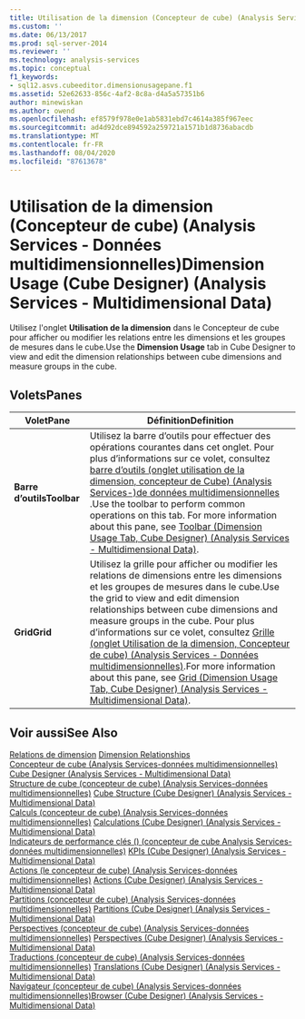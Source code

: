 ```yaml
---
title: Utilisation de la dimension (Concepteur de cube) (Analysis Services-données multidimensionnelles) | Microsoft Docs
ms.custom: ''
ms.date: 06/13/2017
ms.prod: sql-server-2014
ms.reviewer: ''
ms.technology: analysis-services
ms.topic: conceptual
f1_keywords:
- sql12.asvs.cubeeditor.dimensionusagepane.f1
ms.assetid: 52e62633-856c-4af2-8c8a-d4a5a57351b6
author: minewiskan
ms.author: owend
ms.openlocfilehash: ef8579f978e0e1ab5831ebd7c4614a385f967eec
ms.sourcegitcommit: ad4d92dce894592a259721a1571b1d8736abacdb
ms.translationtype: MT
ms.contentlocale: fr-FR
ms.lasthandoff: 08/04/2020
ms.locfileid: "87613678"
---
```

# <a name="dimension-usage-cube-designer-analysis-services---multidimensional-data"></a><span data-ttu-id="c7f51-102">Utilisation de la dimension (Concepteur de cube) (Analysis Services - Données multidimensionnelles)</span><span class="sxs-lookup"><span data-stu-id="c7f51-102">Dimension Usage (Cube Designer) (Analysis Services - Multidimensional Data)</span></span>
  <span data-ttu-id="c7f51-103">Utilisez l'onglet **Utilisation de la dimension** dans le Concepteur de cube pour afficher ou modifier les relations entre les dimensions et les groupes de mesures dans le cube.</span><span class="sxs-lookup"><span data-stu-id="c7f51-103">Use the **Dimension Usage** tab in Cube Designer to view and edit the dimension relationships between cube dimensions and measure groups in the cube.</span></span>  
  
## <a name="panes"></a><span data-ttu-id="c7f51-104">Volets</span><span class="sxs-lookup"><span data-stu-id="c7f51-104">Panes</span></span>  
  
|<span data-ttu-id="c7f51-105">Volet</span><span class="sxs-lookup"><span data-stu-id="c7f51-105">Pane</span></span>|<span data-ttu-id="c7f51-106">Définition</span><span class="sxs-lookup"><span data-stu-id="c7f51-106">Definition</span></span>|  
|----------|----------------|  
|<span data-ttu-id="c7f51-107">**Barre d’outils**</span><span class="sxs-lookup"><span data-stu-id="c7f51-107">**Toolbar**</span></span>|<span data-ttu-id="c7f51-108">Utilisez la barre d’outils pour effectuer des opérations courantes dans cet onglet. Pour plus d’informations sur ce volet, consultez [barre d’outils &#40;onglet utilisation de la dimension, concepteur de Cube&#41; &#40;Analysis Services-&#41;de données multidimensionnelles ](toolbar-dimension-usage-cube-designer-analysis-services-multidimensional-data.md).</span><span class="sxs-lookup"><span data-stu-id="c7f51-108">Use the toolbar to perform common operations on this tab. For more information about this pane, see [Toolbar &#40;Dimension Usage Tab, Cube Designer&#41; &#40;Analysis Services - Multidimensional Data&#41;](toolbar-dimension-usage-cube-designer-analysis-services-multidimensional-data.md).</span></span>|  
|<span data-ttu-id="c7f51-109">**Grid**</span><span class="sxs-lookup"><span data-stu-id="c7f51-109">**Grid**</span></span>|<span data-ttu-id="c7f51-110">Utilisez la grille pour afficher ou modifier les relations de dimensions entre les dimensions et les groupes de mesures dans le cube.</span><span class="sxs-lookup"><span data-stu-id="c7f51-110">Use the grid to view and edit dimension relationships between cube dimensions and measure groups in the cube.</span></span> <span data-ttu-id="c7f51-111">Pour plus d’informations sur ce volet, consultez [Grille &#40;onglet Utilisation de la dimension, Concepteur de cube&#41; &#40;Analysis Services - Données multidimensionnelles&#41;](grid-dimension-usage-tab-cube-designer-analysis-services-multidimensional-data.md).</span><span class="sxs-lookup"><span data-stu-id="c7f51-111">For more information about this pane, see [Grid &#40;Dimension Usage Tab, Cube Designer&#41; &#40;Analysis Services - Multidimensional Data&#41;](grid-dimension-usage-tab-cube-designer-analysis-services-multidimensional-data.md).</span></span>|  
  
## <a name="see-also"></a><span data-ttu-id="c7f51-112">Voir aussi</span><span class="sxs-lookup"><span data-stu-id="c7f51-112">See Also</span></span>  
 <span data-ttu-id="c7f51-113">[Relations de dimension](multidimensional-models-olap-logical-cube-objects/dimension-relationships.md) </span><span class="sxs-lookup"><span data-stu-id="c7f51-113">[Dimension Relationships](multidimensional-models-olap-logical-cube-objects/dimension-relationships.md) </span></span>  
 <span data-ttu-id="c7f51-114">[Concepteur de cube &#40;Analysis Services-données multidimensionnelles&#41;](cube-designer-analysis-services-multidimensional-data.md) </span><span class="sxs-lookup"><span data-stu-id="c7f51-114">[Cube Designer &#40;Analysis Services - Multidimensional Data&#41;](cube-designer-analysis-services-multidimensional-data.md) </span></span>  
 <span data-ttu-id="c7f51-115">[Structure de cube &#40;concepteur de cube&#41; &#40;Analysis Services-données multidimensionnelles&#41;](cube-structure-cube-designer-analysis-services-multidimensional-data.md) </span><span class="sxs-lookup"><span data-stu-id="c7f51-115">[Cube Structure &#40;Cube Designer&#41; &#40;Analysis Services - Multidimensional Data&#41;](cube-structure-cube-designer-analysis-services-multidimensional-data.md) </span></span>  
 <span data-ttu-id="c7f51-116">[Calculs &#40;concepteur de cube&#41; &#40;Analysis Services-données multidimensionnelles&#41;](calculations-cube-designer-analysis-services-multidimensional-data.md) </span><span class="sxs-lookup"><span data-stu-id="c7f51-116">[Calculations &#40;Cube Designer&#41; &#40;Analysis Services - Multidimensional Data&#41;](calculations-cube-designer-analysis-services-multidimensional-data.md) </span></span>  
 <span data-ttu-id="c7f51-117">[Indicateurs de performance clés &#40;&#41; &#40;concepteur de cube Analysis Services-données multidimensionnelles&#41;](kpis-cube-designer-analysis-services-multidimensional-data.md) </span><span class="sxs-lookup"><span data-stu-id="c7f51-117">[KPIs &#40;Cube Designer&#41; &#40;Analysis Services - Multidimensional Data&#41;](kpis-cube-designer-analysis-services-multidimensional-data.md) </span></span>  
 <span data-ttu-id="c7f51-118">[Actions &#40;le concepteur de cube&#41; &#40;Analysis Services-données multidimensionnelles&#41;](actions-cube-designer-analysis-services-multidimensional-data.md) </span><span class="sxs-lookup"><span data-stu-id="c7f51-118">[Actions &#40;Cube Designer&#41; &#40;Analysis Services - Multidimensional Data&#41;](actions-cube-designer-analysis-services-multidimensional-data.md) </span></span>  
 <span data-ttu-id="c7f51-119">[Partitions &#40;concepteur de cube&#41; &#40;Analysis Services-données multidimensionnelles&#41;](partitions-cube-designer-analysis-services-multidimensional-data.md) </span><span class="sxs-lookup"><span data-stu-id="c7f51-119">[Partitions &#40;Cube Designer&#41; &#40;Analysis Services - Multidimensional Data&#41;](partitions-cube-designer-analysis-services-multidimensional-data.md) </span></span>  
 <span data-ttu-id="c7f51-120">[Perspectives &#40;concepteur de cube&#41; &#40;Analysis Services-données multidimensionnelles&#41;](perspectives-cube-designer-analysis-services-multidimensional-data.md) </span><span class="sxs-lookup"><span data-stu-id="c7f51-120">[Perspectives &#40;Cube Designer&#41; &#40;Analysis Services - Multidimensional Data&#41;](perspectives-cube-designer-analysis-services-multidimensional-data.md) </span></span>  
 <span data-ttu-id="c7f51-121">[Traductions &#40;concepteur de cube&#41; &#40;Analysis Services-données multidimensionnelles&#41;](translations-cube-designer-analysis-services-multidimensional-data.md) </span><span class="sxs-lookup"><span data-stu-id="c7f51-121">[Translations &#40;Cube Designer&#41; &#40;Analysis Services - Multidimensional Data&#41;](translations-cube-designer-analysis-services-multidimensional-data.md) </span></span>  
 [<span data-ttu-id="c7f51-122">Navigateur &#40;concepteur de cube&#41; &#40;Analysis Services-données multidimensionnelles&#41;</span><span class="sxs-lookup"><span data-stu-id="c7f51-122">Browser &#40;Cube Designer&#41; &#40;Analysis Services - Multidimensional Data&#41;</span></span>](browser-cube-designer-analysis-services-multidimensional-data.md)  
  
  
